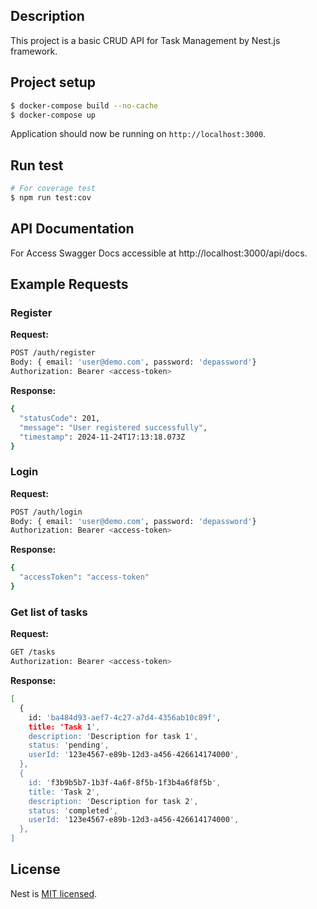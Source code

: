 ## Description

This project is a basic CRUD API for Task Management by Nest.js framework.

## Project setup

```bash
$ docker-compose build --no-cache
$ docker-compose up
```

Application should now be running on `http://localhost:3000`.

## Run test

```bash
# For coverage test
$ npm run test:cov
```

## API Documentation

For Access Swagger Docs accessible at http://localhost:3000/api/docs.

## Example Requests

### Register

**Request:**

```bash
POST /auth/register
Body: { email: 'user@demo.com', password: 'depassword'}
Authorization: Bearer <access-token>
```

**Response:**

```bash
{
  "statusCode": 201,
  "message": "User registered successfully",
  "timestamp": 2024-11-24T17:13:18.073Z
}
```

### Login

**Request:**

```bash
POST /auth/login
Body: { email: 'user@demo.com', password: 'depassword'}
Authorization: Bearer <access-token>
```

**Response:**

```bash
{
  "accessToken": "access-token"
}
```

### Get list of tasks

**Request:**

```bash
GET /tasks
Authorization: Bearer <access-token>
```

**Response:**

```bash
[
  {
    id: 'ba484d93-aef7-4c27-a7d4-4356ab10c89f',
    title: 'Task 1',
    description: 'Description for task 1',
    status: 'pending',
    userId: '123e4567-e89b-12d3-a456-426614174000',
  },
  {
    id: 'f3b9b5b7-1b3f-4a6f-8f5b-1f3b4a6f8f5b',
    title: 'Task 2',
    description: 'Description for task 2',
    status: 'completed',
    userId: '123e4567-e89b-12d3-a456-426614174000',
  },
]
```

## License

Nest is [MIT licensed](https://github.com/nestjs/nest/blob/master/LICENSE).
